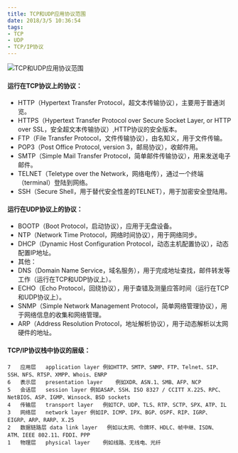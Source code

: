 ```yaml
---
title: TCP和UDP应用协议范围
date: 2018/3/5 10:36:54     
tags:
- TCP
- UDP
- TCP/IP协议
---
```


![TCP和UDP应用协议范围](https://i.imgur.com/AUHCePc.png)

#### 运行在TCP协议上的协议：

* HTTP（Hypertext Transfer Protocol，超文本传输协议），主要用于普通浏览。
* HTTPS（Hypertext Transfer Protocol over Secure Socket Layer, or HTTP over SSL，安全超文本传输协议）,HTTP协议的安全版本。
* FTP（File Transfer Protocol，文件传输协议），由名知义，用于文件传输。
* POP3（Post Office Protocol, version 3，邮局协议），收邮件用。
* SMTP（Simple Mail Transfer Protocol，简单邮件传输协议），用来发送电子邮件。
* TELNET（Teletype over the Network，网络电传），通过一个终端（terminal）登陆到网络。
* SSH（Secure Shell，用于替代安全性差的TELNET），用于加密安全登陆用。

#### 运行在UDP协议上的协议：

* BOOTP（Boot Protocol，启动协议），应用于无盘设备。
* NTP（Network Time Protocol，网络时间协议），用于网络同步。
* DHCP（Dynamic Host Configuration Protocol，动态主机配置协议），动态配置IP地址。
* 其他：
* DNS（Domain Name Service，域名服务），用于完成地址查找，邮件转发等工作（运行在TCP和UDP协议上）。
* ECHO（Echo Protocol，回绕协议），用于查错及测量应答时间（运行在TCP和UDP协议上）。
* SNMP（Simple Network Management Protocol，简单网络管理协议），用于网络信息的收集和网络管理。
* ARP（Address Resolution Protocol，地址解析协议），用于动态解析以太网硬件的地址。

#### TCP/IP协议栈中协议的层级：

    7	应用层   application layer	例如HTTP、SMTP、SNMP、FTP、Telnet、SIP、SSH、NFS、RTSP、XMPP、Whois、ENRP
    6	表示层   presentation layer	例如XDR、ASN.1、SMB、AFP、NCP
    5	会话层   session layer	例如ASAP、SSH、ISO 8327 / CCITT X.225、RPC、NetBIOS、ASP、IGMP、Winsock、BSD sockets
    4	传输层   transport layer	例如TCP、UDP、TLS、RTP、SCTP、SPX、ATP、IL
    3	网络层   network layer	例如IP、ICMP、IPX、BGP、OSPF、RIP、IGRP、EIGRP、ARP、RARP、X.25
    2	数据链路层 data link layer	例如以太网、令牌环、HDLC、帧中继、ISDN、ATM、IEEE 802.11、FDDI、PPP
    1	物理层   physical layer	例如线路、无线电、光纤